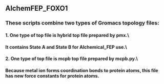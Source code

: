 ## AlchemFEP_FOXO1

### These scripts combine two types of Gromacs topology files:

#### 1. One type of top file is hybrid top file prepared by pmx.\ 
#### It contains State A and State B for Alchemical_FEP use.\

#### 2. One type of top file is mcpb top file prepared by mcpb.py.\ 
#### Because metal ion forms coordination bonds to protein atoms, this file has new force constants for protein atoms.
